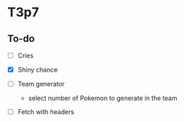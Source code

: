# T3p7

<!-- What is this project -->

<!-- What does this project use -->

<!-- Screenshots and/or deployment URL -->


## To-do

-[ ] Cries
-[x] Shiny chance
-[ ] Team generator
    - select number of Pokemon to generate in the team

-[ ] Fetch with headers